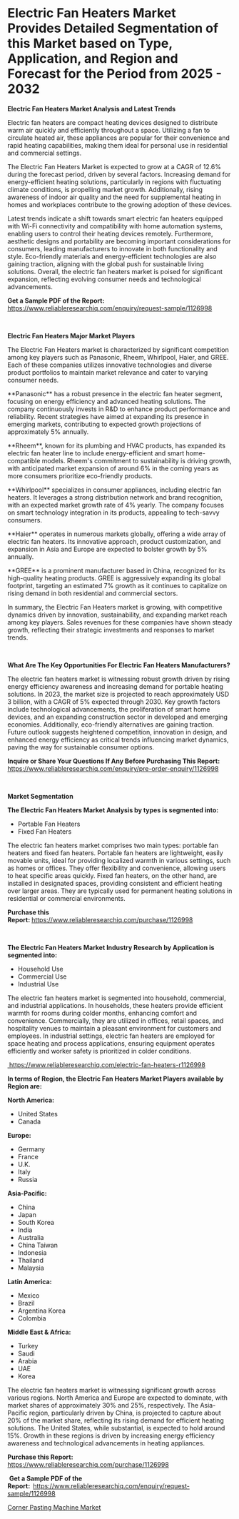 <p><h1>Electric Fan Heaters Market Provides Detailed Segmentation of this Market based on Type, Application, and Region and Forecast for the Period from 2025 - 2032</h1></p><p><strong>Electric Fan Heaters Market Analysis and Latest Trends</strong></p>
<p><p>Electric fan heaters are compact heating devices designed to distribute warm air quickly and efficiently throughout a space. Utilizing a fan to circulate heated air, these appliances are popular for their convenience and rapid heating capabilities, making them ideal for personal use in residential and commercial settings. </p><p>The Electric Fan Heaters Market is expected to grow at a CAGR of 12.6% during the forecast period, driven by several factors. Increasing demand for energy-efficient heating solutions, particularly in regions with fluctuating climate conditions, is propelling market growth. Additionally, rising awareness of indoor air quality and the need for supplemental heating in homes and workplaces contribute to the growing adoption of these devices.</p><p>Latest trends indicate a shift towards smart electric fan heaters equipped with Wi-Fi connectivity and compatibility with home automation systems, enabling users to control their heating devices remotely. Furthermore, aesthetic designs and portability are becoming important considerations for consumers, leading manufacturers to innovate in both functionality and style. Eco-friendly materials and energy-efficient technologies are also gaining traction, aligning with the global push for sustainable living solutions. Overall, the electric fan heaters market is poised for significant expansion, reflecting evolving consumer needs and technological advancements.</p></p>
<p><strong>Get a Sample PDF of the Report:&nbsp;</strong> <a href="https://www.reliableresearchiq.com/enquiry/request-sample/1126998?utm_campaign=2730&utm_medium=2&utm_source=Github&utm_content=ia&utm_term=10042025&utm_id=electric-fan-heaters">https://www.reliableresearchiq.com/enquiry/request-sample/1126998</a></p>
<p>&nbsp;</p>
<p><strong>Electric Fan Heaters Major Market Players</strong></p>
<p><p>The Electric Fan Heaters market is characterized by significant competition among key players such as Panasonic, Rheem, Whirlpool, Haier, and GREE. Each of these companies utilizes innovative technologies and diverse product portfolios to maintain market relevance and cater to varying consumer needs.</p><p>**Panasonic** has a robust presence in the electric fan heater segment, focusing on energy efficiency and advanced heating solutions. The company continuously invests in R&D to enhance product performance and reliability. Recent strategies have aimed at expanding its presence in emerging markets, contributing to expected growth projections of approximately 5% annually.</p><p>**Rheem**, known for its plumbing and HVAC products, has expanded its electric fan heater line to include energy-efficient and smart home-compatible models. Rheem's commitment to sustainability is driving growth, with anticipated market expansion of around 6% in the coming years as more consumers prioritize eco-friendly products.</p><p>**Whirlpool** specializes in consumer appliances, including electric fan heaters. It leverages a strong distribution network and brand recognition, with an expected market growth rate of 4% yearly. The company focuses on smart technology integration in its products, appealing to tech-savvy consumers.</p><p>**Haier** operates in numerous markets globally, offering a wide array of electric fan heaters. Its innovative approach, product customization, and expansion in Asia and Europe are expected to bolster growth by 5% annually.</p><p>**GREE** is a prominent manufacturer based in China, recognized for its high-quality heating products. GREE is aggressively expanding its global footprint, targeting an estimated 7% growth as it continues to capitalize on rising demand in both residential and commercial sectors.</p><p>In summary, the Electric Fan Heaters market is growing, with competitive dynamics driven by innovation, sustainability, and expanding market reach among key players. Sales revenues for these companies have shown steady growth, reflecting their strategic investments and responses to market trends.</p></p>
<p>&nbsp;</p>
<p><strong>What Are The Key Opportunities For Electric Fan Heaters Manufacturers?</strong></p>
<p><p>The electric fan heaters market is witnessing robust growth driven by rising energy efficiency awareness and increasing demand for portable heating solutions. In 2023, the market size is projected to reach approximately USD 3 billion, with a CAGR of 5% expected through 2030. Key growth factors include technological advancements, the proliferation of smart home devices, and an expanding construction sector in developed and emerging economies. Additionally, eco-friendly alternatives are gaining traction. Future outlook suggests heightened competition, innovation in design, and enhanced energy efficiency as critical trends influencing market dynamics, paving the way for sustainable consumer options.</p></p>
<p><strong>Inquire or Share Your Questions If Any Before Purchasing This Report:</strong> <a href="https://www.reliableresearchiq.com/enquiry/pre-order-enquiry/1126998?utm_campaign=2730&utm_medium=2&utm_source=Github&utm_content=ia&utm_term=10042025&utm_id=electric-fan-heaters">https://www.reliableresearchiq.com/enquiry/pre-order-enquiry/1126998</a></p>
<p>&nbsp;</p>
<p><strong>Market Segmentation</strong></p>
<p><strong>The Electric Fan Heaters Market Analysis by types is segmented into:</strong></p>
<p><ul><li>Portable Fan Heaters</li><li>Fixed Fan Heaters</li></ul></p>
<p><p>The electric fan heaters market comprises two main types: portable fan heaters and fixed fan heaters. Portable fan heaters are lightweight, easily movable units, ideal for providing localized warmth in various settings, such as homes or offices. They offer flexibility and convenience, allowing users to heat specific areas quickly. Fixed fan heaters, on the other hand, are installed in designated spaces, providing consistent and efficient heating over larger areas. They are typically used for permanent heating solutions in residential or commercial environments.</p></p>
<p><strong>Purchase this Report:&nbsp;</strong><a href="https://www.reliableresearchiq.com/purchase/1126998?utm_campaign=2730&utm_medium=2&utm_source=Github&utm_content=ia&utm_term=10042025&utm_id=electric-fan-heaters">https://www.reliableresearchiq.com/purchase/1126998</a></p>
<p>&nbsp;</p>
<p><strong>The Electric Fan Heaters Market Industry Research by Application is segmented into:</strong></p>
<p><ul><li>Household Use</li><li>Commercial Use</li><li>Industrial Use</li></ul></p>
<p><p>The electric fan heaters market is segmented into household, commercial, and industrial applications. In households, these heaters provide efficient warmth for rooms during colder months, enhancing comfort and convenience. Commercially, they are utilized in offices, retail spaces, and hospitality venues to maintain a pleasant environment for customers and employees. In industrial settings, electric fan heaters are employed for space heating and process applications, ensuring equipment operates efficiently and worker safety is prioritized in colder conditions.</p></p>
<p><a href="https://www.reliableresearchiq.com/electric-fan-heaters-r1126998?utm_campaign=2730&utm_medium=2&utm_source=Github&utm_content=ia&utm_term=10042025&utm_id=electric-fan-heaters">&nbsp;https://www.reliableresearchiq.com/electric-fan-heaters-r1126998</a></p>
<p><strong>In terms of Region, the Electric Fan Heaters Market Players available by Region are:</strong></p>
<p>
    <p> <strong> North America: </strong>
        <ul>
            <li>United States</li>
            <li>Canada</li>
        </ul>
        </p> 
    <p> <strong> Europe: </strong>
        <ul>
            <li>Germany</li>
            <li>France</li>
            <li>U.K.</li>
            <li>Italy</li>
            <li>Russia</li>
        </ul>
        </p> 
    <p> <strong> Asia-Pacific: </strong>
        <ul>
            <li>China</li>
            <li>Japan</li>
            <li>South Korea</li>
            <li>India</li>
            <li>Australia</li>
            <li>China Taiwan</li>
            <li>Indonesia</li>
            <li>Thailand</li>
            <li>Malaysia</li>
        </ul>
        </p> 
    <p> <strong> Latin America: </strong>
        <ul>
            <li>Mexico</li>
            <li>Brazil</li>
            <li>Argentina Korea</li>
            <li>Colombia</li>
        </ul>
        </p> 
    <p> <strong> Middle East & Africa: </strong>
        <ul>
            <li>Turkey</li>
            <li>Saudi</li>
            <li>Arabia</li>
            <li>UAE</li>
            <li>Korea</li>
        </ul>
    </p>
    </p>
<p><p>The electric fan heaters market is witnessing significant growth across various regions. North America and Europe are expected to dominate, with market shares of approximately 30% and 25%, respectively. The Asia-Pacific region, particularly driven by China, is projected to capture about 20% of the market share, reflecting its rising demand for efficient heating solutions. The United States, while substantial, is expected to hold around 15%. Growth in these regions is driven by increasing energy efficiency awareness and technological advancements in heating appliances.</p></p>
<p><strong>Purchase this Report: </strong><a href="https://www.reliableresearchiq.com/purchase/1126998?utm_campaign=2730&utm_medium=2&utm_source=Github&utm_content=ia&utm_term=10042025&utm_id=electric-fan-heaters">https://www.reliableresearchiq.com/purchase/1126998</a></p>
<p>&nbsp;<strong>Get a Sample PDF of the Report:&nbsp;&nbsp;</strong><a href="https://www.reliableresearchiq.com/enquiry/request-sample/1126998?utm_campaign=2730&utm_medium=2&utm_source=Github&utm_content=ia&utm_term=10042025&utm_id=electric-fan-heaters">https://www.reliableresearchiq.com/enquiry/request-sample/1126998</a></p>
<p><strong></strong></p>
<p><p><a href="https://github.com/azetehhasle/Market-Research-Report-List-1/blob/main/corner-pasting-machine-market.md?utm_campaign=2730&utm_medium=2&utm_source=Github&utm_content=ia&utm_term=10042025&utm_id=electric-fan-heaters">Corner Pasting Machine Market</a></p></p>